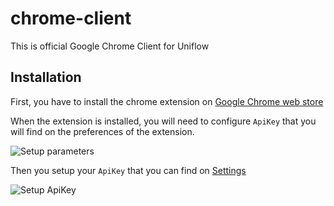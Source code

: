 # chrome-client

This is official Google Chrome Client for Uniflow

## Installation

First, you have to install the chrome extension on [Google Chrome web store](https://chrome.google.com/webstore/detail/uniflow-client/addfkelofconemofddhmmdgdiolnhppl)

When the extension is installed, you will need to configure `ApiKey` that you will find on the preferences of the extension.

![Setup parameters](https://github.com/uniflow-io/uniflow/raw/master/library/chrome-client/images/install_setup_parameters.png)

Then you setup your `ApiKey` that you can find on [Settings](https://uniflow.io/settings)

![Setup ApiKey](https://github.com/uniflow-io/uniflow/raw/master/library/chrome-client/images/install_setup_api_key.png)
